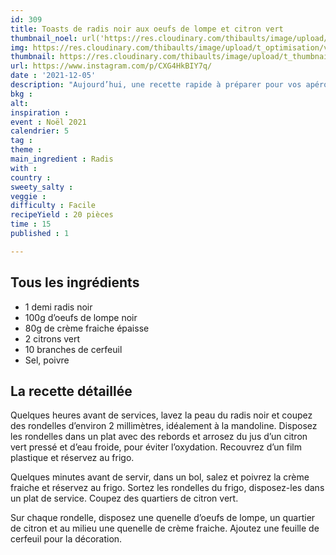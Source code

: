 ```yaml
---
id: 309
title: Toasts de radis noir aux oeufs de lompe et citron vert
thumbnail_noel: url('https://res.cloudinary.com/thibaults/image/upload/t_carre/v1638719023/Recipes/20211205_toast_radis_lompe.jpg')
img: https://res.cloudinary.com/thibaults/image/upload/t_optimisation/v1638719023/Recipes/20211205_toast_radis_lompe.jpg
thumbnail: https://res.cloudinary.com/thibaults/image/upload/t_thumbnail_josie/v1638719023/Recipes/20211205_toast_radis_lompe.jpg
url: https://www.instagram.com/p/CXG4HkBIY7q/
date : '2021-12-05'
description: "Aujourd’hui, une recette rapide à préparer pour vos apéros de fêtes."
bkg : 
alt: 
inspiration : 
event : Noël 2021
calendrier: 5
tag : 
theme : 
main_ingredient : Radis
with : 
country : 
sweety_salty : 
veggie : 
difficulty : Facile
recipeYield : 20 pièces
time : 15
published : 1

---
```


## Tous les ingrédients
 - 1 demi radis noir
 - 100g d’oeufs de lompe noir
 - 80g de crème fraiche épaisse
 - 2 citrons vert
 - 10 branches de cerfeuil
 - Sel, poivre

## La recette détaillée
Quelques heures avant de services, lavez la peau du radis  noir et coupez des rondelles d’environ 2 millimètres, idéalement à la mandoline. Disposez les rondelles dans un plat avec des rebords et arrosez du jus d’un citron vert pressé et d’eau froide, pour éviter l’oxydation. Recouvrez d’un film plastique et réservez au frigo.

Quelques minutes avant de servir, dans un bol, salez et poivrez la crème fraiche et réservez au frigo. Sortez les rondelles du frigo, disposez-les dans un plat de service. Coupez des quartiers de citron vert. 

Sur chaque rondelle, disposez une quenelle d’oeufs de lompe, un quartier de citron et au milieu une quenelle de crème fraiche. Ajoutez une feuille de cerfeuil pour la décoration.